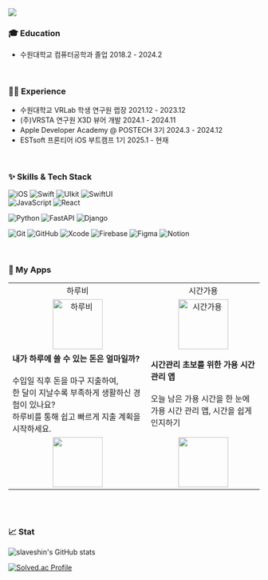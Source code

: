 
<img src="https://capsule-render.vercel.app/api?type=waving&color=BDBDC8&height=230&text=MONFI's%20GITHUB&section=header" />


### 🎓 Education

- 수원대학교 컴퓨터공학과 졸업 2018.2 - 2024.2


<br/>

### 🧑‍💻 Experience
- 수원대학교 VRLab 학생 연구원 랩장 2021.12 - 2023.12
- (주)VRSTA 연구원 X3D 뷰어 개발 2024.1 - 2024.11
- Apple Developer Academy @ POSTECH 3기 2024.3 - 2024.12
- ESTsoft 프론티어 iOS 부트캠프 1기 2025.1 - 현재

<br/>

### ✨ Skills & Tech Stack
![iOS](https://img.shields.io/badge/iOS-000000?style=for-the-badge&logo=apple&logoColor=white)  ![Swift](https://img.shields.io/badge/swift-F54A2A?style=for-the-badge&logo=swift&logoColor=white)  ![UIkit](https://img.shields.io/badge/UIKit-F54A2A?style=for-the-badge&logo=swift&logoColor=white) ![SwiftUI](https://img.shields.io/badge/SwiftUI-F54A2A?style=for-the-badge&logo=swift&logoColor=white)  
![JavaScript](https://img.shields.io/badge/JavaScript-F7DF1E?style=for-the-badge&logo=javascript&logoColor=white) ![React](https://img.shields.io/badge/ReactNative-61DAFB?style=for-the-badge&logo=react&logoColor=white)

![Python](https://img.shields.io/badge/Python-3776AB?style=for-the-badge&logo=python&logoColor=white) ![FastAPI](https://img.shields.io/badge/FastAPI-009688?style=for-the-badge&logo=FastAPI&logoColor=white) ![Django](https://img.shields.io/badge/Django-092E20?style=for-the-badge&logo=Django&logoColor=white)

![Git](https://img.shields.io/badge/Git-F05032?style=for-the-badge&logo=git&logoColor=white) ![GitHub](https://img.shields.io/badge/GitHub-181717?style=for-the-badge&logo=github&logoColor=white) ![Xcode](https://img.shields.io/badge/Xcode-1575F9?style=for-the-badge&logo=xcode&logoColor=white) ![Firebase](https://img.shields.io/badge/firebase-DD2C00?style=for-the-badge&logo=firebase&logoColor=white) ![Figma](https://img.shields.io/badge/Figma-F24E1E?style=for-the-badge&logo=figma&logoColor=white) ![Notion](https://img.shields.io/badge/Notion-000000?style=for-the-badge&logo=notion&logoColor=white)


<br/>

### 📱 My Apps
<table>
    <tr>
    <td align="center">
      하루비
    </td>
    <td align="center">
      시간가용
    </td>
  </tr>
  <tr>
    <td align="center">
      <img width="100" alt="하루비" src="https://github.com/user-attachments/assets/8a33035b-e0e0-46d4-910e-f5be1167b315">
    </td>
    <td align="center">
      <img width="100" alt="시간가용" src="https://github.com/user-attachments/assets/663a73c8-0aea-4107-a083-4149c69da86b">
    </td>
  </tr>
   <tr>
    <td>
      <b>내가 하루에 쓸 수 있는 돈은 얼마일까?</b> <br><br>
      수입일 직후 돈을 마구 지출하여,<br> 한 달이 지날수록 부족하게 생활하신 경험이 있나요?<br>
     하루비를 통해 쉽고 빠르게 지출 계획을 시작하세요.<br>
    </td>
    <td>
      <b>시간관리 초보를 위한 가용 시간 관리 앱</b> <br><br>
      오늘 남은 가용 시간을 한 눈에<br>
      가용 시간 관리 앱, 시간을 쉽게 인지하기<br>
    </td>
  </tr>
   <tr>
    <td align="center">
      <img width="100" href="https://apps.apple.com/kr/app/%ED%95%98%EB%A3%A8%EB%B9%84/id6738034352" src="https://github.com/user-attachments/assets/1a1fb468-9118-4066-8aa6-27d0367cff96">
    </td>
    <td align="center">
      <img width="100" href="https://apps.apple.com/kr/app/%EC%8B%9C%EA%B0%84%EA%B0%80%EC%9A%A9/id6736437800" src="https://github.com/user-attachments/assets/1a1fb468-9118-4066-8aa6-27d0367cff96">
    </td>
  </tr>
</table>
<br/>
<br/>

### 📈 Stat

![slaveshin's GitHub stats](https://github-readme-stats.vercel.app/api?username=Monfi98&theme=radical&show_icons=true)

[![Solved.ac Profile](http://mazassumnida.wtf/api/v2/generate_badge?boj=mok05247)](https://solved.ac/mok05247/)

<!--
**slaveshin/slaveshin** is a ✨ _special_ ✨ repository because its `README.md` (this file) appears on your GitHub profile.

Here are some ideas to get you started:

- 🔭 I’m currently working on ...
- 🌱 I’m currently learning ...
- 👯 I’m looking to collaborate on ...
- 🤔 I’m looking for help with ...
- 💬 Ask me about ...
- 📫 How to reach me: ...
- 😄 Pronouns: ...
- ⚡ Fun fact: ...
-->
